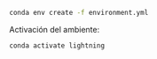 ```bash
conda env create -f environment.yml
```

Activación del ambiente:

```bash
conda activate lightning